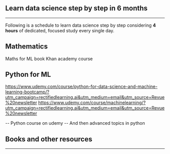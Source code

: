 ## Learn data science step by step in 6 months
----------------------------------------------

Following is a schedule to learn data science step by step considering **4 hours** of dedicated, focused study every single day.

## Mathematics
Maths for ML book
Khan academy course


## Python for ML
https://www.udemy.com/course/python-for-data-science-and-machine-learning-bootcamp/?utm_campaign=rectifiedlearning.ai&utm_medium=email&utm_source=Revue%20newsletter
https://www.udemy.com/course/machinelearning/?utm_campaign=rectifiedlearning.ai&utm_medium=email&utm_source=Revue%20newsletter

 -- Python course on udemy
 -- And then advanced topics in python
  

  

## Books and other resources
-------------------------------------- 

